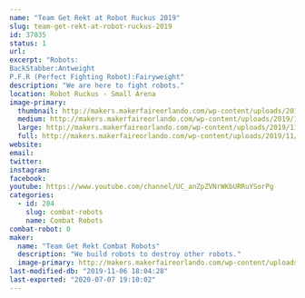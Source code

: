 ```yaml
---
name: "Team Get Rekt at Robot Ruckus 2019"
slug: team-get-rekt-at-robot-ruckus-2019
id: 37035
status: 1
url: 
excerpt: "Robots:
BackStabber:Antweight 
P.F.R (Perfect Fighting Robot):Fairyweight"
description: "We are here to fight robots."
location: Robot Ruckus - Small Arena
image-primary:
  thumbnail: http://makers.makerfaireorlando.com/wp-content/uploads/2019/11/5AD655AB-C7E5-4325-89EB-AB233CC838C1-150x150.jpeg
  medium: http://makers.makerfaireorlando.com/wp-content/uploads/2019/11/5AD655AB-C7E5-4325-89EB-AB233CC838C1-300x224.jpeg
  large: http://makers.makerfaireorlando.com/wp-content/uploads/2019/11/5AD655AB-C7E5-4325-89EB-AB233CC838C1-1024x765.jpeg
  full: http://makers.makerfaireorlando.com/wp-content/uploads/2019/11/5AD655AB-C7E5-4325-89EB-AB233CC838C1.jpeg
website: 
email: 
twitter: 
instagram: 
facebook: 
youtube: https://www.youtube.com/channel/UC_anZpZVNrWKbURRuYSorPg
categories:
  - id: 284
    slug: combat-robots
    name: Combat Robots
combat-robot: 0
maker:
  name: "Team Get Rekt Combat Robots"
  description: "We build robots to destroy other robots."
  image-primary: http://makers.makerfaireorlando.com/wp-content/uploads/2018/10/FDBC1039-0EAC-4A6A-AC22-3C4A018C4894.jpeg
last-modified-db: "2019-11-06 18:04:28"
last-exported: "2020-07-07 19:10:02"
---
```

